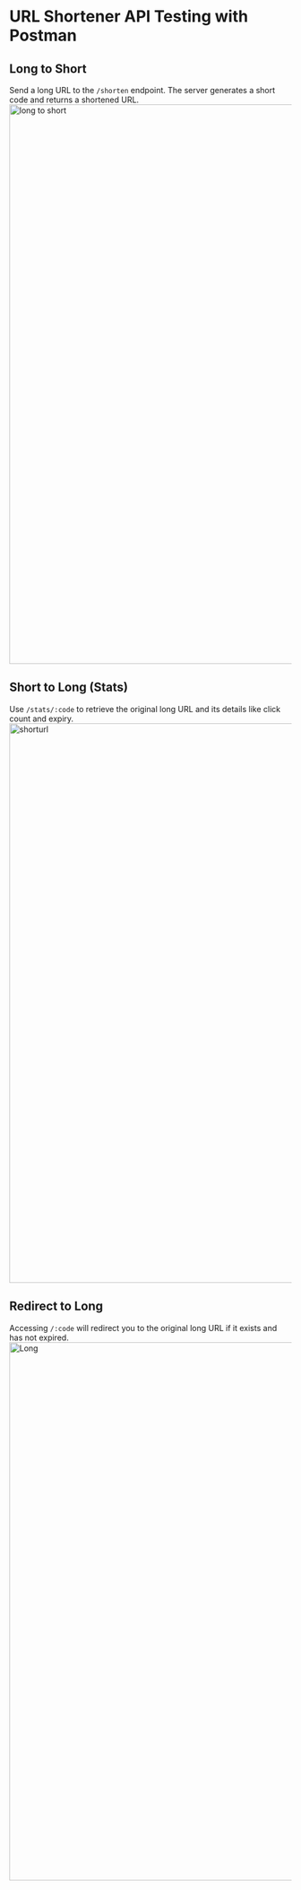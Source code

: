 # URL Shortener API Testing with Postman

## Long to Short
Send a long URL to the `/shorten` endpoint. The server generates a short code and returns a shortened URL.  
<img width="1501" height="998" alt="long to short" src="https://github.com/user-attachments/assets/dd40e221-dd3d-4023-b36a-422c2e4e65b1" />


## Short to Long (Stats)
Use `/stats/:code` to retrieve the original long URL and its details like click count and expiry.  
<img width="1504" height="998" alt="shorturl" src="https://github.com/user-attachments/assets/75cb22a9-cf83-4b13-84f8-14d9599afecd" />

## Redirect to Long
Accessing `/:code` will redirect you to the original long URL if it exists and has not expired.  
<img width="1488" height="960" alt="Long" src="https://github.com/user-attachments/assets/941a7175-7233-4e4d-a762-f631d675fa7c" />

